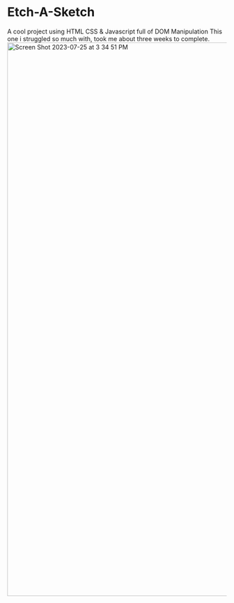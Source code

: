 # Etch-A-Sketch
A cool project using HTML CSS &amp; Javascript full of DOM Manipulation
This one i struggled so much with, took me about three weeks to complete.
<img width="1272" alt="Screen Shot 2023-07-25 at 3 34 51 PM" src="https://github.com/KidFlashh/Etch-A-Sketch/assets/104994059/ae2063ea-6856-4c60-8f99-77b323d00cd0">
